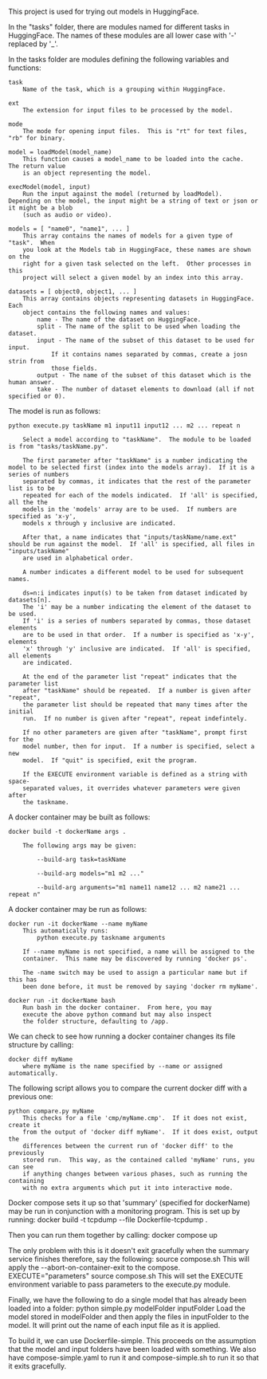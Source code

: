 This project is used for trying out models in HuggingFace.

In the "tasks" folder, there are modules named for different tasks in HuggingFace.
The names of these modules are all lower case with '-' replaced by '_'.

In the tasks folder are modules defining the following variables and functions:

    task
        Name of the task, which is a grouping within HuggingFace.

    ext
        The extension for input files to be processed by the model.
    
    mode
        The mode for opening input files.  This is "rt" for text files, "rb" for binary.
    
    model = loadModel(model_name)
        This function causes a model_name to be loaded into the cache.  The return value
        is an object representing the model.
    
    execModel(model, input)
        Run the input against the model (returned by loadModel).  Depending on the model, the input might be a string of text or json or it might be a blob
        (such as audio or video).

    models = [ "name0", "name1", ... ]
        This array contains the names of models for a given type of "task".  When 
        you look at the Models tab in HuggingFace, these names are shown on the 
        right for a given task selected on the left.  Other processes in this
        project will select a given model by an index into this array.
    
    datasets = [ object0, object1, ... ]
        This array contains objects representing datasets in HuggingFace.  Each
        object contains the following names and values:
            name - The name of the dataset on HuggingFace.
            split - The name of the split to be used when loading the dataset.
            input - The name of the subset of this dataset to be used for input.
                If it contains names separated by commas, create a josn strin from
                those fields.
            output - The name of the subset of this dataset which is the human answer.
            take - The number of dataset elements to download (all if not specified or 0).

The model is run as follows:

    python execute.py taskName m1 input11 input12 ... m2 ... repeat n

        Select a model according to "taskName".  The module to be loaded is from "tasks/taskName.py".

        The first parameter after "taskName" is a number indicating the model to be selected first (index into the models array).  If it is a series of numbers
        separated by commas, it indicates that the rest of the parameter list is to be
        repeated for each of the models indicated.  If 'all' is specified, all the the
        models in the 'models' array are to be used.  If numbers are specified as 'x-y',
        models x through y inclusive are indicated.

        After that, a name indicates that "inputs/taskName/name.ext" should be run against the model.  If 'all' is specified, all files in "inputs/taskName"
        are used in alphabetical order.

        A number indicates a different model to be used for subsequent names.

        ds=n:i indicates input(s) to be taken from dataset indicated by datasets[n].
        The 'i' may be a number indicating the element of the dataset to be used.
        If 'i' is a series of numbers separated by commas, those dataset elements
        are to be used in that order.  If a number is specified as 'x-y', elements
        'x' through 'y' inclusive are indicated.  If 'all' is specified, all elements
        are indicated.

        At the end of the parameter list "repeat" indicates that the parameter list
        after "taskName" should be repeated.  If a number is given after "repeat",
        the parameter list should be repeated that many times after the initial
        run.  If no number is given after "repeat", repeat indefintely.

        If no other parameters are given after "taskName", prompt first for the
        model number, then for input.  If a number is specified, select a new
        model.  If "quit" is specified, exit the program.

        If the EXECUTE environment variable is defined as a string with space-
        separated values, it overrides whatever parameters were given after
        the taskname.

A docker container may be built as follows:

    docker build -t dockerName args .

        The following args may be given:

            --build-arg task=taskName

            --build-arg models="m1 m2 ..."

            --build-arg arguments="m1 name11 name12 ... m2 name21 ... repeat n"

A docker container may be run as follows:

    docker run -it dockerName --name myName
        This automatically runs:
            python execute.py taskname arguments

        If --name myName is not specified, a name will be assigned to the
        container.  This name may be discovered by running 'docker ps'.

        The -name switch may be used to assign a particular name but if this has
        been done before, it must be removed by saying 'docker rm myName'.

    docker run -it dockerName bash
        Run bash in the docker container.  From here, you may
        execute the above python command but may also inspect
        the folder structure, defaulting to /app.

We can check to see how running a docker container changes its file structure by calling:

    docker diff myName
        where myName is the name specified by --name or assigned automatically.

The following script allows you to compare the current docker diff with a previous one:

    python compare.py myName
        This checks for a file 'cmp/myName.cmp'.  If it does not exist, create it
        from the output of 'docker diff myName'.  If it does exist, output the
        differences between the current run of 'docker diff' to the previously
        stored run.  This way, as the contained called 'myName' runs, you can see
        if anything changes between various phases, such as running the containing
        with no extra arguments which put it into interactive mode.
        
Docker compose sets it up so that 'summary' (specified for dockerName) may be run
in conjunction with a monitoring program.  This is set up by running:
    docker build -t tcpdump --file Dockerfile-tcpdump .

Then you can run them together by calling:
    docker compose up

The only problem with this is it doesn't exit gracefully when the summary service
finishes therefore, say the following:
    source compose.sh
        This will apply the --abort-on-container-exit to the compose.
    EXECUTE="parameters" source compose.sh
        This will set the EXECUTE environment variable to pass parameters
        to the execute.py module.

Finally, we have the following to do a single model that has already been loaded
into a folder:
    python simple.py modelFolder inputFolder
        Load the model stored in modelFolder and then apply the files in
        inputFolder to the model.  It will print out the name of each input
        file as it is applied.

To build it, we can use Dockerfile-simple.  This proceeds on the assumption that
the model and input folders have been loaded with something.  We also have
compose-simple.yaml to run it and compose-simple.sh to run it so that it
exits gracefully.

